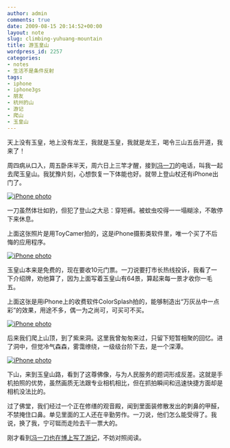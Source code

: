 ```yaml
---
author: admin
comments: true
date: 2009-08-15 20:14:52+00:00
layout: note
slug: climbing-yuhuang-mountain
title: 游玉皇山
wordpress_id: 2257
categories:
- notes
- 生活不是条件反射
tags:
- iphone
- iphone3gs
- 朋友
- 杭州的山
- 游记
- 爬山
- 玉皇山
---
```


天上没有玉皇，地上没有龙王，我就是玉皇，我就是龙王，喝令三山五岳开道，我来了！

周四病从口入，周五卧床半天，周六日上三竿才醒，接到[冯一刀](http://www.nbmale.com/)的电话，叫我一起去爬玉皇山。我犹豫片刻，心想恢复一下体能也好。就带上登山杖还有iPhone出门了。

[![iPhone photo](http://farm3.static.flickr.com/2466/3822660595_18935ae22f.jpg)](http://www.flickr.com/photos/lookoo/3822660595/)

一刀虽然体壮如豹，但犯了登山之大忌：穿短裤。被蚊虫咬得一一塌糊涂，不敢停下来休息。

上面这张照片是用ToyCamer拍的，这是iPhone摄影类软件里，唯一个买了不后悔的应用程序。

[![iPhone photo](http://farm3.static.flickr.com/2664/3822661371_8ebba0429f.jpg)](http://www.flickr.com/photos/lookoo/3822661371/)

玉皇山本来是免费的，现在要收10元门票。一刀说要打市长热线投诉，我看了一下介绍牌，劝他算了，因为上面写着玉皇山有64景，算起来每一景才收你一毛五。

上面这张是用iPhone上的收费软件ColorSplash拍的，能够制造出“万灰丛中一点彩”的效果，用途不多，偶一为之尚可，可买可不买。

[![iPhone photo](http://farm3.static.flickr.com/2555/3822662179_b198625dcd.jpg)](http://www.flickr.com/photos/lookoo/3822662179/)

后来我们爬上山顶，到了紫来洞。这里我曾匆匆来过，只留下短暂相聚的回忆。进了洞中，但觉冷气森森，雾霭缭绕，一级级台阶下去，是一个深潭。

[![iPhone photo](http://farm4.static.flickr.com/3460/3822656913_3392d41231.jpg)](http://www.flickr.com/photos/lookoo/3822656913/)

下山，来到玉皇山路，看到了这尊佛像，与为人民服务的题词形成反差。这就是手机拍照的优势，虽然画质无法跟专业相机相比，但在抓拍瞬间和迅速快捷方面却是相机没法比的。

过了佛堂，我们经过一个正在修缮的观音殿，闻到里面装修散发出的刺鼻的甲醛，不禁掩住口鼻。单见里面的工人还在辛勤劳作。一刀说，他们怎么能受得了。我说，换了我，宁可铤而走险去干一票大的。

刚才看到[冯一刀也在博上写了游记](http://www.nbmale.com/article.asp?id=225)，不妨对照阅读。
